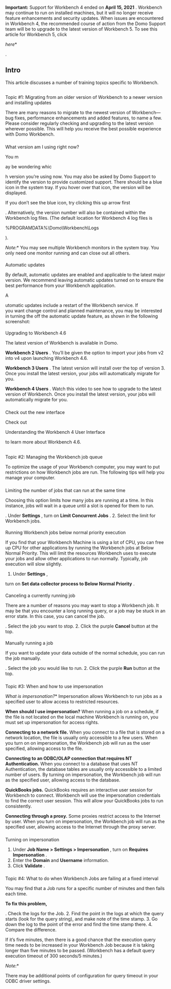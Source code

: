 


**Important:**
 Support for Workbench 4 ended on
 **April 15, 2021**
 . Workbench may continue to run on installed machines, but it will no longer receive feature enhancements and security updates. When issues are encountered in Workbench 4, the recommended course of action from the Domo Support team will be to upgrade to the latest version of Workbench 5. To see this article for Workbench 5, click

*here**

.

Intro
-------

This article discusses a number of training topics specific to Workbench.

##

Topic #1: Migrating from an older version of Workbench to a newer version and installing updates

There are many reasons to migrate to the newest version of Workbench—bug fixes, performance enhancements and added features, to name a few. Please consider regularly checking and upgrading to the latest version wherever possible. This will help you receive the best possible experience with Domo Workbench.

###
 What version am I using right now?

You m


 ay be wondering whic


 h version you’re using now. You may also be asked by Domo Support to identify the version to provide customized support. There should be a blue icon in the system tray. If you hover over that icon, the version will be displayed.

If you don’t see the blue icon, try clicking this up arrow first

. Alternatively, the version number will also be contained within the Workbench log files. (The default location for Workbench 4 log files is


 %PROGRAMDATA%\Domo\Workbench\Logs


 ).

*Note:**
 You may see multiple Workbench monitors in the system tray. You only need one monitor running and can close out all others.


####
 Automatic updates

By default, automatic updates are enabled and applicable to the latest major version. We recommend leaving automatic updates turned on to ensure the best performance from your Workbench application.


 A


 utomatic updates include a restart of the Workbench service. If you want change control and planned maintenance, you may be interested in turning the off the automatic update feature, as shown in the following screenshot:


####

Upgrading to Workbench 4.6

The latest version of Workbench is available in Domo.


**Workbench 2 Users**
 . You’ll be given the option to import your jobs from v2 into v4 upon launching Workbench 4.6.


**Workbench 3 Users**
 . The latest version will install over the top of version 3. Once you install the latest version, your jobs will automatically migrate for you.


**Workbench 4 Users**
 . Watch this video to see how to upgrade to the latest version of Workbench. Once you install the latest version, your jobs will automatically migrate for you.

###
 Check out the new interface

Check out

Understanding the Workbench 4 User Interface

to learn more about Workbench 4.6.

##
 Topic #2: Managing the Workbench job queue

To optimize the usage of your Workbench computer, you may want to put restrictions on how Workbench jobs are run. The following tips will help you manage your computer.

###
 Limiting the number of jobs that can run at the same time

Choosing this option limits how many jobs are running at a time. In this instance, jobs will wait in a queue until a slot is opened for them to run.

. Under
 **Settings**
 , turn on
 **Limit Concurrent Jobs**
 .
2. Select the limit for Workbench jobs.


####
 Running Workbench jobs below normal priority execution


 If you find that your Workbench Machine is using a lot of CPU, you can free up CPU for other applications by running the Workbench jobs at Below Normal Priority. This will limit the resources Workbench uses to execute your jobs and allow other applications to run normally. Typically, job execution will slow slightly.


1. Under
 **Settings**
 ,

turn on
 **Set data collector process to Below Normal Priority**
 .


####
 Canceling a currently running job

There are a number of reasons you may want to stop a Workbench job. It may be that you encounter a long running query, or a job may be stuck in an error state. In this case, you can cancel the job.

. Select the job you want to stop.
2. Click the purple
 **Cancel**
 button at the top.


####
 Manually running a job

If you want to update your data outside of the normal schedule, you can run the job manually.

. Select the job you would like to run.
2. Click the purple
 **Run**
 button at the top.


###


 Topic #3: When and how to use impersonation

*What is impersonation?**
 Impersonation allows Workbench to run jobs as a specified user to allow access to restricted resources.


**When should I use impersonation?**
 When running a job on a schedule, if the file is not located on the local machine Workbench is running on, you must set up impersonation for access rights.


**Connecting to a network file.**
 When you connect to a file that is stored on a network location, the file is usually only accessible to a few users. When you turn on on impersonation, the Workbench job will run as the user specified, allowing access to the file.


**Connecting to an ODBC/OLAP connection that requires NT Authentication.**
 When you connect to a database that uses NT Authentication, the database tables are usually only accessible to a limited number of users. By turning on impersonation, the Workbench job will run as the specified user, allowing access to the database.


**QuickBooks jobs.**
 QuickBooks requires an interactive user session for Workbench to connect. Workbench will use the impersonation credentials to find the correct user session. This will allow your QuickBooks jobs to run consistently.


**Connecting through a proxy.**
 Some proxies restrict access to the Internet by user. When you turn on impersonation, the Workbench job will run as the specified user, allowing access to the Internet through the proxy server.

###
 Turning on impersonation


1. Under
 **Job Name > Settings > Impersonation**
 , turn on
 **Requires Impersonation**
 .
2. Enter the
 **Domain**
 and
 **Username**
 information.
3. Click
 **Validate**
 .


###


 Topic #4: What to do when Workbench Jobs are failing at a fixed interval

You may find that a Job runs for a specific number of minutes and then fails each time.


**To fix this problem,**

. Check the logs for the Job.
2. Find the point in the logs at which the query starts (look for the query string), and make note of the time stamp.
3. Go down the log to the point of the error and find the time stamp there.
4. Compare the difference.

If it’s five minutes, then there is a good chance that the execution query time needs to be increased in your Workbench Job because it is taking longer than five minutes to be passed. (Workbench has a default query execution timeout of 300 seconds/5 minutes.)

*Note:**

There may be additional points of configuration for query timeout in your ODBC driver settings.


